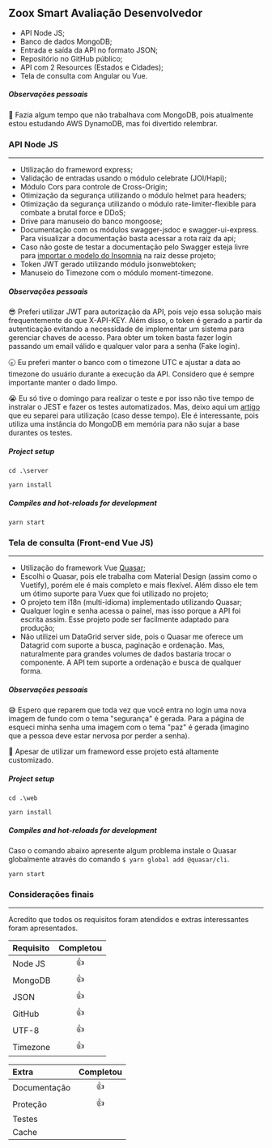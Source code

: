 ## Zoox Smart Avaliação Desenvolvedor

- API Node JS;
- Banco de dados MongoDB;
- Entrada e saída da API no formato JSON;
- Repositório no GitHub público;
- API com 2 Resources (Estados e Cidades);
- Tela de consulta com Angular ou Vue.

##### Observações pessoais
:microscope:  Fazia algum tempo que não trabalhava com MongoDB, pois atualmente estou estudando AWS DynamoDB, mas foi divertido relembrar.

### API Node JS
-------------
- Utilização do frameword express;
- Validação de entradas usando o módulo celebrate (JOI/Hapi);
- Módulo Cors para controle de Cross-Origin;
- Otimização da segurança utilizando o módulo helmet para headers;
- Otimização da segurança utilizando o módulo rate-limiter-flexible para combate a brutal force e DDoS;
- Drive para manuseio do banco mongoose;
- Documentação com os módulos swagger-jsdoc e swagger-ui-express. Para visualizar a documentação basta acessar a rota raiz da api;
- Caso não goste de testar a documentação pelo Swagger esteja livre para [importar o modelo do Insomnia](https://raw.githubusercontent.com/13Nunes/zoox-smart-test/master/Insomnia_zoox_smart_test.json) na raiz desse projeto;
- Token JWT gerado utilizando módulo jsonwebtoken;
- Manuseio do Timezone com o módulo moment-timezone.

##### Observações pessoais
:sunglasses: Preferi utilizar JWT para autorização da API, pois vejo essa solução mais frequentemente do que X-API-KEY. Além disso, o token é gerado a partir da autenticação evitando a necessidade de implementar um sistema para gerenciar chaves de acesso.
Para obter um token basta fazer login passando um email válido e qualquer valor para a senha (Fake login).

:clock830: Eu preferi manter o banco com o timezone UTC e ajustar a data ao timezone do usuário durante a execução da API. Considero que é sempre importante manter o dado limpo.

:sob: Eu só tive o domingo para realizar o teste e por isso não tive tempo de instralar o JEST e fazer os testes automatizados. Mas, deixo aqui um [artigo](https://medium.com/javascript-in-plain-english/how-i-setup-unit-test-for-mongodb-using-jest-mongoose-103b772ee164 "artigo") que eu separei para utilização (caso desse tempo).  Ele é interessante, pois utiliza uma instância do MongoDB em memória para não sujar a base durantes os testes.

##### Project setup
```
cd .\server
```
```
yarn install
```

##### Compiles and hot-reloads for development
```
yarn start
```

### Tela de consulta (Front-end Vue JS)
-------------
- Utilização do framework Vue [Quasar](https://quasar.dev/ "Quasar");
- Escolhi o Quasar, pois ele trabalha com Material Design (assim como o Vuetify), porém ele é mais completo e mais flexível. Além disso ele tem um ótimo suporte para Vuex que foi utilizado no projeto;
- O projeto tem i18n (multi-idioma) implementado utilizando Quasar;
- Qualquer login e senha acessa o painel, mas isso porque a API foi escrita assim. Esse projeto pode ser facilmente adaptado para produção;
- Não utilizei um DataGrid server side, pois o Quasar me oferece um Datagrid com suporte a busca, paginação e ordenação. Mas, naturalmente para grandes volumes de dados bastaria trocar o componente. A API tem suporte a ordenação e busca de qualquer forma.

##### Observações pessoais
:sweat_smile: Espero que reparem que toda vez que você entra no login uma nova imagem de fundo com o tema "segurança" é gerada. Para a página de esqueci minha senha uma imagem com o tema "paz" é gerada (imagino que a pessoa deve estar nervosa por perder a senha).

:muscle: Apesar de utilizar um frameword esse projeto está altamente customizado.

##### Project setup
```
cd .\web
```
```
yarn install
```

##### Compiles and hot-reloads for development
Caso o comando abaixo apresente algum problema instale o Quasar globalmente através do comando `$ yarn global add @quasar/cli`.
```
yarn start
```

### Considerações finais
-------------
Acredito que todos os requisitos foram atendidos e extras interessantes foram apresentados.

| Requisito    | Completou  |
| :------------ |:-------------:|
| Node JS      | :thumbsup:   |
| MongoDB   | :thumbsup:   |
| JSON           | :thumbsup:   |
| GitHub        | :thumbsup:   |
| UTF-8          | :thumbsup:   |
| Timezone    | :thumbsup:   |

| Extra            | Completou  |
| :------------ |:-------------:|
| Documentação  | :thumbsup:   |
| Proteção            | :thumbsup:   |
| Testes                |   |
| Cache                |    |
